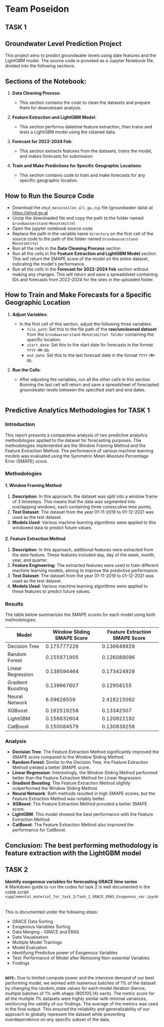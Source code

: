 # Team Poseidon

## TASK 1
## Groundwater Level Prediction Project

This project aims to predict groundwater levels using date features and the LightGBM model. The source code is provided as a Jupyter Notebook file, divided into the following sections:

## Sections of the Notebook:
1. **Data Cleaning Process**:
    - This section contains the code to clean the datasets and prepare them for downstream analysis.
      
2. **Feature Extraction and LightGBM Model**: 
   - This section performs datetime feature extraction, then trains and tests a LightGBM model using the cleaned data.

3. **Forecast for 2022-2024 Feb**: 
   - This section extracts features from the datasets, trains the model, and makes forecasts for submission.

4. **Train and Make Predictions for Specific Geographic Locations**: 
   - This section contains code to train and make forecasts for any specific geographic location.

## How to Run the Source Code

- Download the `ehyd_messstellen_all_gw.zip` file (groundwater data) at https://ehyd.gv.at<br>
- Unzip the downloaded file and copy the path to the folder named `Grundwasserstand-Monatsmittel`
- Open the jupyter notebook source code
- Replace the path in the variable name `directory` on the first cell of the source code to the path of the folder named `Grundwasserstand-Monatsmittel`
- Run all the cells in the **Data Cleaning Process** section.
- Run all the cells in the **Feature Extraction and LightGBM Model** section. This will return the SMAPE score of the model on the entire dataset, indicating the model's performance.
- Run all the cells in the **Forecast for 2022-2024 Feb** section without making any changes. This will return and save a spreadsheet containing IDs and forecasts from 2022-2024 for the sites in the uploaded folder.

## How to Train and Make Forecasts for a Specific Geographic Location

1. **Adjust Variables**:
   - In the first cell of this section, adjust the following three variables:
     - `file_path`: Set this to the file path of the **raw/uncleaned dataset** from the `Grundwasserstand-Monatsmittel folder` containing the specific location.
     - `start_date`: Set this to the start date for forecasts in the format `YYYY-MM-DD`.
     - `end_date`: Set this to the last forecast date in the format `YYYY-MM-DD`.

2. **Run the Cells**:
   - After adjusting the variables, run all the other cells in this section. Running the last cell will return and save a spreadsheet of forecasted groundwater levels between the specified start and end dates. <br><br>

## Predictive Analytics Methodologies for TASK 1

### Introduction
This report presents a comparative analysis of two predictive analytics methodologies applied to the dataset for forecasting purposes. The methodologies implemented are the Window Framing Method and the Feature Extraction Method. The performance of various machine learning models was evaluated using the Symmetric Mean Absolute Percentage Error (SMAPE) score.

### Methodologies

#### 1. Window Framing Method
1. **Description**: In this approach, the dataset was split into a window frame of 3 timesteps. This means that the data was segmented into overlapping windows, each containing three consecutive time points.
2. **Test Dataset**: The dataset from the year 01-11-2019 to 01-12-2021 was used as the test dataset.
3. **Models Used**: Various machine learning algorithms were applied to this windowed data to predict future values.

#### 2. Feature Extraction Method
1. **Description**: In this approach, additional features were extracted from the date feature. These features included day, day of the week, month, year, and quarter.
2. **Feature Engineering**: The extracted features were used to train different machine learning models, aiming to improve the predictive performance.
3. **Test Dataset**: The dataset from the year 01-11-2019 to 01-12-2021 was used as the test dataset.
4. **Models Used**: Various machine learning algorithms were applied to these features to predict future values.


### Results
The table below summarizes the SMAPE scores for each model using both methodologies:

| Model             | Window Sliding SMAPE Score | Feature Extraction SMAPE Score |
|-------------------|----------------------------|--------------------------------|
| Decision Tree     | 0.175777226                | 0.136648929                    |
| Random Forest     | 0.155971905                | 0.126089096                    |
| Linear Regression | 0.138594464                | 0.173424928                    |
| Gradient Boosting | 0.139667607                | 0.12958155                     |
| Neural Network    | 6.59628559                 | 2.416215092                    |
| XGBoost           | 0.162519258                | 0.13342507                     |
| LightGBM          | 0.156632604                | 0.120822192                    |
| CatBoost          | 0.150084579                | 0.130839256                    |

### Analysis
- **Decision Tree**: The Feature Extraction Method significantly improved the SMAPE score compared to the Window Sliding Method.
- **Random Forest**: Similar to the Decision Tree, the Feature Extraction Method yielded a better SMAPE score.
- **Linear Regression**: Interestingly, the Window Sliding Method performed better than the Feature Extraction Method for Linear Regression.
- **Gradient Boosting**: The Feature Extraction Method slightly outperformed the Window Sliding Method.
- **Neural Network**: Both methods resulted in high SMAPE scores, but the Feature Extraction Method was notably better.
- **XGBoost**: The Feature Extraction Method provided a better SMAPE score.
- **LightGBM**: This model showed the best performance with the Feature Extraction Method.
- **CatBoost**: The Feature Extraction Method also improved the performance for CatBoost.

 ## Conclusion: The best performing methodology is feature extraction with the LightGBM model




## TASK 2
**Identify exogenous variables for forecasting GRACE time series**<br>
A Markdown guide to run the codes for task 2 is well documented in the colab script `supplemental_material_for_task_2/Task_2_GRACE_ERA5_Exogenous_var.ipynb`. <br><br>
This is documented under the following steps:
- GRACE Data Sorting
- Exogenous Variables Sorting
- Data Merging - GRACE and ERA5
- Data Visualisation
- Multiple Model Trainings
- Model Evaluation
- Identifying Predictive power of Exogenous Variables
- Test: Performance of Model after Removing Non-essential Variables
- Findings <br><br>

**`NOTE:`** Due to limited compute power and the intensive demand of our best performing model, we worked with numerous batches of 1% of the dataset by changing the random_state values for each model iteration (hence, multiple batches of 1% with shape (805105,14) each). The metric score for all the multiple 1% datasets were highly similar with minimal variances, reinforcing the validity of our findings. The average of the metrics was used in the final output. This ensured the reliability and generalizability of our approach to globally represent the dataset while preventing overdependence on any specific subset of the data. 
